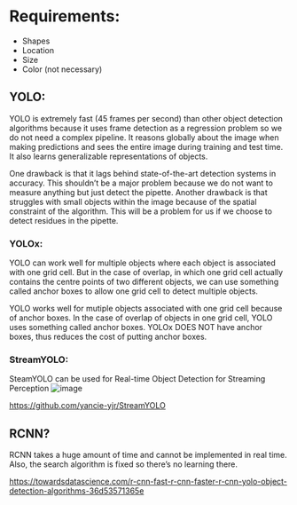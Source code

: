 # Requirements:
* Shapes
* Location
* Size
* Color (not necessary)
## YOLO:
YOLO is extremely fast (45 frames per second) than other object detection algorithms because it uses frame detection as a regression problem so we do not need a complex pipeline. It reasons globally about the image when making predictions and sees the entire image during training and test time. It also learns generalizable representations of objects. 

One drawback is that it lags behind state-of-the-art detection systems in accuracy. This shouldn’t be a major problem because we do not want to measure anything but just detect the pipette. Another drawback is that struggles with small objects within the image because of the spatial constraint of the algorithm. This will be a problem for us if we choose to detect residues in the pipette. 

### YOLOx:
YOLO can work well for multiple objects where each object is associated with one grid cell. But in the case of overlap, in which one grid cell actually contains the centre points of two different objects, we can use something called anchor boxes to allow one grid cell to detect multiple objects.

YOLO works well for mutiple objects associated with one grid cell because of anchor boxes. In the case of overlap of objects in one grid cell, YOLO uses something called anchor boxes. YOLOx DOES NOT have anchor boxes, thus reduces the cost of putting anchor boxes.
### StreamYOLO:
SteamYOLO can be used for Real-time Object Detection for Streaming Perception
![image](https://user-images.githubusercontent.com/72309881/177625358-48aaae76-6927-4bd8-b874-329e0952fdce.png)

https://github.com/yancie-yjr/StreamYOLO

## RCNN? 
RCNN takes a huge amount of time and cannot be implemented in real time. Also, the search algorithm is fixed so there’s no learning there. 

https://towardsdatascience.com/r-cnn-fast-r-cnn-faster-r-cnn-yolo-object-detection-algorithms-36d53571365e 
